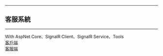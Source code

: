 ***
## 客服系統
***
With AspNet Core、SignalR Client、SignalR Service、Tools  
[客戶端](http://customerservicebyhub.azurewebsites.net/)  
[客服端](http://customerservicebyhub.azurewebsites.net/Customer/CustomerList)  
